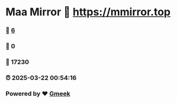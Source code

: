 # Maa Mirror :link: https://mmirror.top 
### :page_facing_up: [6](https://mmirror.top/tag.html) 
### :speech_balloon: 0 
### :hibiscus: 17230 
### :alarm_clock: 2025-03-22 00:54:16 
### Powered by :heart: [Gmeek](https://github.com/Meekdai/Gmeek)
